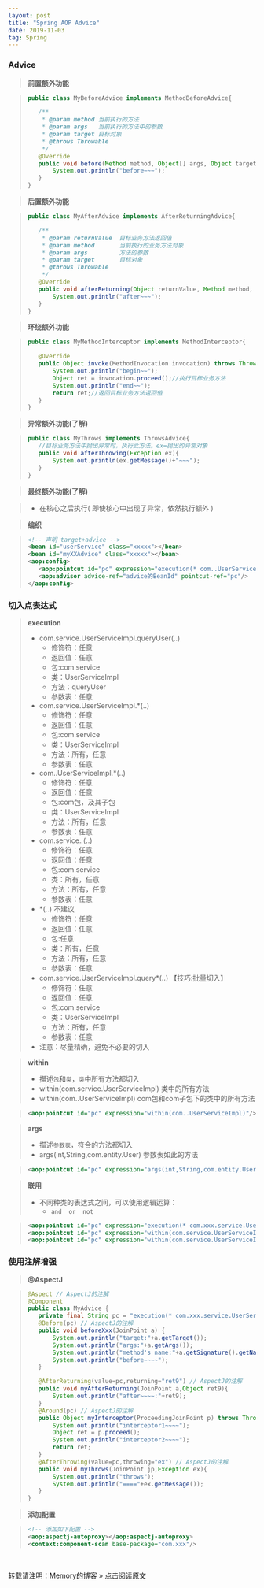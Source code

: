```yaml
---
layout: post
title: "Spring AOP Advice"
date: 2019-11-03
tag: Spring
---
```

### Advice

> **前置额外功能**

> ```java
> public class MyBeforeAdvice implements MethodBeforeAdvice{
>
>    /**
>     * @param method 当前执行的方法
>     * @param args   当前执行的方法中的参数
>     * @param target 目标对象
>     * @throws Throwable
>     */
>    @Override
>    public void before(Method method, Object[] args, Object target) throws Throwable {
>        System.out.println("before~~~");
>    }
>}
>```

> **后置额外功能**

>```java
> public class MyAfterAdvice implements AfterReturningAdvice{
>
>    /**
>     * @param returnValue  目标业务方法返回值
>     * @param method       当前执行的业务方法对象
>     * @param args         方法的参数
>     * @param target       目标对象
>     * @throws Throwable
>     */
>    @Override
>    public void afterReturning(Object returnValue, Method method, Object[] args, Object target) throws Throwable {
>        System.out.println("after~~~");
>    }
>}
>```

> **环绕额外功能**

> ```java
> public class MyMethodInterceptor implements MethodInterceptor{
>
>    @Override
>    public Object invoke(MethodInvocation invocation) throws Throwable {
>        System.out.println("begin~~");
>        Object ret = invocation.proceed();//执行目标业务方法
>        System.out.println("end~~");
>        return ret;//返回目标业务方法返回值
>    }
>}
>```

> **异常额外功能(了解)**

>```java
> public class MyThrows implements ThrowsAdvice{
>    //目标业务方法中抛出异常时，执行此方法。ex=抛出的异常对象
>    public void afterThrowing(Exception ex){
>        System.out.println(ex.getMessage()+"~~~");
>    }
>}
>```

> **最终额外功能(了解)**

> * 在核心之后执行( 即使核心中出现了异常，依然执行额外 )

> **编织**

>```xml
> <!-- 声明 target+advice -->
><bean id="userService" class="xxxxx"></bean>
><bean id="myXXAdvice" class="xxxxx"></bean>
><aop:config>
>    <aop:pointcut id="pc" expression="execution(* com..UserService*.*(..))"/>
>    <aop:advisor advice-ref="advice的BeanId" pointcut-ref="pc"/>
></aop:config>
>```

### 切入点表达式

> **execution**
> * com.service.UserServiceImpl.queryUser(..)
>   - 修饰符：任意
>   - 返回值：任意
>   - 包:com.service
>   - 类：UserServiceImpl
>   - 方法：queryUser
>   - 参数表：任意
> * com.service.UserServiceImpl.*(..)
>   - 修饰符：任意
>   - 返回值：任意
>   - 包:com.service
>   - 类：UserServiceImpl
>   - 方法：所有，任意
>   - 参数表：任意
> * com..UserServiceImpl.*(..)
>   - 修饰符：任意
>   - 返回值：任意
>   - 包:com包，及其子包
>   - 类：UserServiceImpl
>   - 方法：所有，任意
>   - 参数表：任意
> * com.service.*.*(..)
>   - 修饰符：任意
>   - 返回值：任意
>   - 包:com.service
>   - 类：所有，任意
>   - 方法：所有，任意
>   - 参数表：任意
> * *(..)    不建议
>   - 修饰符：任意
>   - 返回值：任意
>   - 包:任意
>   - 类：所有，任意
>   - 方法：所有，任意
>   - 参数表：任意
> * com.service.UserServiceImpl.query*(..)  【技巧:批量切入】
>   - 修饰符：任意
>   - 返回值：任意
>   - 包:com.service
>   - 类：UserServiceImpl
>   - 方法：所有，任意
>   - 参数表：任意
> * 注意：尽量精确，避免不必要的切入

> **within**
> * 描述`包`和`类`，`类`中所有方法都切入
> * within(com.service.UserServiceImpl) 类中的所有方法
> * within(com..UserServiceImpl) com包和com子包下的类中的所有方法

> ```xml
> <aop:pointcut id="pc" expression="within(com..UserServiceImpl)"/>
> ```

> **args**
> * 描述`参数表`，符合的方法都切入
> * args(int,String,com.entity.User) 参数表如此的方法


>```xml
> <aop:pointcut id="pc" expression="args(int,String,com.entity.User)"/>
> ```

> **联用**
> * 不同种类的表达式之间，可以使用逻辑运算：
>   - `and  or  not`

>```xml
> <aop:pointcut id="pc" expression="execution(* com.xxx.service.UserServiceImpl.*(..)) and args(com.User)"/>
> <aop:pointcut id="pc" expression="within(com.service.UserServiceImpl) or args(com.User)"/>
> <aop:pointcut id="pc" expression="within(com.service.UserServiceImpl) and not args(com.User)"/>
>```

### 使用注解增强

> **@AspectJ**

>```java
>@Aspect // AspectJ的注解
>@Component
>public class MyAdvice {
>    private final String pc = "execution(* com.xxx.service.UserServiceImpl.*(..))";
>    @Before(pc) // AspectJ的注解
>    public void beforeXxx(JoinPoint a) {
>        System.out.println("target:"+a.getTarget());
>        System.out.println("args:"+a.getArgs());
>        System.out.println("method's name:"+a.getSignature().getName());
>        System.out.println("before~~~~");
>    }
>
>    @AfterReturning(value=pc,returning="ret9") // AspectJ的注解
>    public void myAfterReturning(JoinPoint a,Object ret9){
>        System.out.println("after~~~~:"+ret9);
>    }
>    @Around(pc) // AspectJ的注解
>    public Object myInterceptor(ProceedingJoinPoint p) throws Throwable {
>        System.out.println("interceptor1~~~~");
>        Object ret = p.proceed();
>        System.out.println("interceptor2~~~~");
>        return ret;
>    }
>    @AfterThrowing(value=pc,throwing="ex") // AspectJ的注解
>    public void myThrows(JoinPoint jp,Exception ex){
>        System.out.println("throws");
>        System.out.println("===="+ex.getMessage());
>    }
>}
>```

> **添加配置**

>```xml
> <!-- 添加如下配置 -->
> <aop:aspectj-autoproxy></aop:aspectj-autoproxy>
> <context:component-scan base-package="com.xxx"/>
> ```

<br>
    
转载请注明：[Memory的博客](https://www.shendonghai.com) » [点击阅读原文](http://www.shendonghai.com/2019/11/Spring-AOP-Advice/) 
